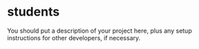 # students

You should put a description of your project here, plus any setup instructions for other developers, if necessary.